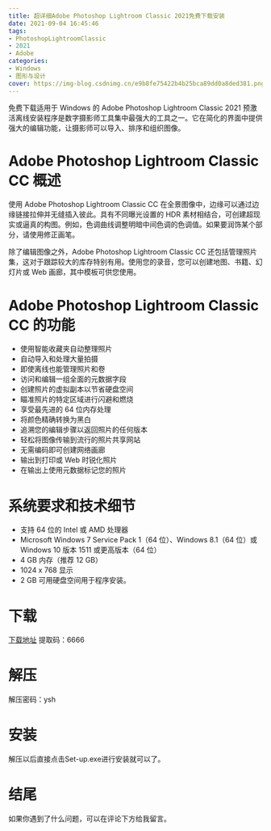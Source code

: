 ```yaml
---
title: 超详细Adobe Photoshop Lightroom Classic 2021免费下载安装
date: 2021-09-04 16:45:46
tags:
- PhotoshopLightroomClassic
- 2021
- Adobe
categories: 
- Windows
- 图形与设计
cover: https://img-blog.csdnimg.cn/e9b8fe75422b4b25bca89dd0a8ded381.png
---
```


免费下载适用于 Windows 的 Adob​​e Photoshop Lightroom Classic 2021 预激活离线安装程序是数字摄影师工具集中最强大的工具之一。它在简化的界面中提供强大的编辑功能，让摄影师可以导入、排序和组织图像。

# Adobe Photoshop Lightroom Classic CC 概述
使用 Adob​​e Photoshop Lightroom Classic CC 在全景图像中，边缘可以通过边缘链接拉伸并无缝插入彼此。具有不同曝光设置的 HDR 素材相结合，可创建超现实或逼真的构图。例如，色调曲线调整明暗中间色调的色调值。如果要润饰某个部分，请使用修正画笔。

除了编辑图像之外，Adobe Photoshop Lightroom Classic CC 还包括管理照片集，这对于跟踪较大的库存特别有用。使用您的录音，您可以创建地图、书籍、幻灯片或 Web 画廊，其中模板可供您使用。

# Adobe Photoshop Lightroom Classic CC 的功能
- 使用智能收藏夹自动整理照片
- 自动导入和处理大量拍摄
- 即使离线也能管理照片和卷
- 访问和编辑一组全面的元数据字段
- 创建照片的虚拟副本以节省硬盘空间
- 瞄准照片的特定区域进行闪避和燃烧
- 享受最先进的 64 位内存处理
- 将颜色精确转换为黑白
- 追溯您的编辑步骤以返回照片的任何版本
- 轻松将图像传输到流行的照片共享网站
- 无需编码即可创建网络画廊
- 输出到打印或 Web 时锐化照片
- 在输出上使用元数据标记您的照片

# 系统要求和技术细节
- 支持 64 位的 Intel 或 AMD 处理器
- Microsoft Windows 7 Service Pack 1（64 位）、Windows 8.1（64 位）或 Windows 10 版本 1511 或更高版本（64 位）
- 4 GB 内存（推荐 12 GB）
- 1024 x 768 显示
- 2 GB 可用硬盘空间用于程序安装。

# 下载
[下载地址](https://pan.baidu.com/s/1KP9S6QlToUhNIYQnZ8R9yA)
提取码：6666

# 解压
解压密码：ysh

# 安装
解压以后直接点击Set-up.exe进行安装就可以了。

# 结尾
如果你遇到了什么问题，可以在评论下方给我留言。




